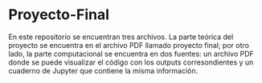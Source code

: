 # Proyecto-Final

En este repositorio se encuentran tres archivos. La parte teórica del proyecto se encuentra en el archivo PDF llamado proyecto final; por otro lado, la parte computacional se encuentra en dos fuentes: un archivo PDF donde se puede visualizar el código con los outputs corresondientes y un cuaderno de Jupyter que contiene la misma información.
